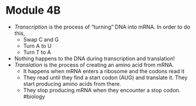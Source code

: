 # Module 4B
* *Transcription* is the process of “turning” DNA into mRNA. In order to do this,
	* Swap C and G
	* Turn A to U
	* Turn T to A
* Nothing happens to the DNA during transcription and translation!
* *Translation* is the process of creating an amino acid from mRNA.
	* It happens when mRNA enters a ribosome and the codons read it
	* They read until they find a start codon (AUG) and translate it. They start producing amino acids from there.
	* They stop producing mRNA when they encounter a stop codon.
#biology